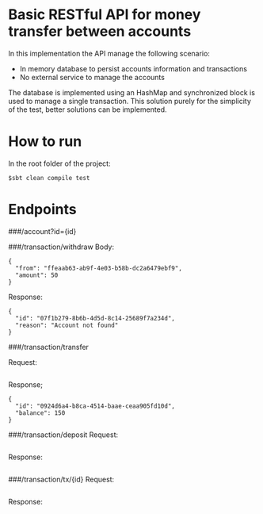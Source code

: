 # Basic RESTful API for money transfer between accounts

In this implementation the API manage the following scenario:

* In memory database to persist accounts information and transactions
* No external service to manage the accounts

The database is implemented using an HashMap and synchronized block is used to manage a single transaction.
This solution purely for the simplicity of the test, better solutions can be implemented.

# How to run

In the root folder of the project:
```
$sbt clean compile test
```

# Endpoints

###/account?id={id}

###/transaction/withdraw
Body:
```
{
  "from": "ffeaab63-ab9f-4e03-b58b-dc2a6479ebf9",
  "amount": 50
}
```
Response:
```$xslt
{
  "id": "07f1b279-8b6b-4d5d-8c14-25689f7a234d",
  "reason": "Account not found"
}
```
###/transaction/transfer

Request:
```

```

Response;
```
{
  "id": "0924d6a4-b8ca-4514-baae-ceaa905fd10d",
  "balance": 150
}
```

###/transaction/deposit
Request:
```

```
Response:
```

```

###/transaction/tx/{id}
Request:
```

```
Response:
```

```